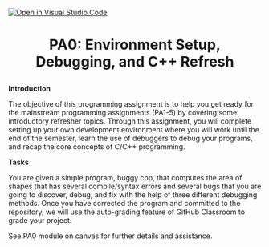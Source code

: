 [![Open in Visual Studio Code](https://classroom.github.com/assets/open-in-vscode-f059dc9a6f8d3a56e377f745f24479a46679e63a5d9fe6f495e02850cd0d8118.svg)](https://classroom.github.com/online_ide?assignment_repo_id=6836334&assignment_repo_type=AssignmentRepo)
# <p align="center">PA0: Environment Setup, Debugging, and C++ Refresh<p>

**Introduction**

The objective of this programming assignment is to help you get ready for the mainstream programming assignments (PA1-5) by covering some introductory refresher topics. Through this assignment, you will complete setting up your own development environment where you will work until the end of the semester, learn the use of debuggers to debug your programs, and recap the core concepts of C/C++ programming.

**Tasks**

You are given a simple program, buggy.cpp, that computes the area of shapes that has several compile/syntax errors and several bugs that you are going to discover, debug, and fix with the help of three different debugging methods. Once you have corrected the program and committed to the repository, we will use the auto-grading feature of GitHub Classroom to grade your project.

See PA0 module on canvas for further details and assistance. 
